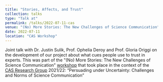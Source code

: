 ```yaml
---
title: "Stories, Affects, and Trust"
collection: talks
type: "Talk at"
permalink: /talks/2022-07-11-cas
venue: "(No) More Stories: The New Challenges of Science Communication"
date: 2022-07-11
location: "CAS Workshop"
---
```


Joint talk with Dr. Justin Sulik, Prof. Ophelia Deroy and Prof. Gloria Origgi on the development of our project about what cues people use to trust in experts. This was part of the "(No) More Stories: The New Challenges of Science Communication" [workshop](https://www.cas.uni-muenchen.de/veranstaltungen/tagungen_ss22/ws_deroy/program_rg_deroy.pdf) that took place in the context of the [CAS Research Group](https://www.en.cas.uni-muenchen.de/research_groups/current_rg/rg_deroy/index.html) 2021/22:
“Persuading under Uncertainty: Challenges and Norms of Science Communication”
